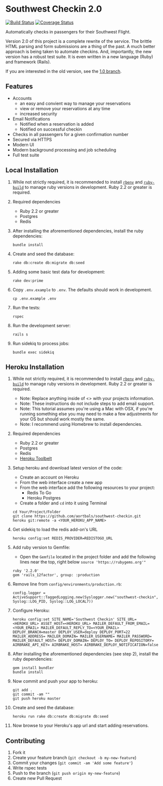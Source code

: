 # Southwest Checkin 2.0

[![Build Status](https://travis-ci.org/aortbals/southwest-checkin.svg?branch=master)](https://travis-ci.org/aortbals/southwest-checkin) [![Coverage Status](https://coveralls.io/repos/aortbals/southwest-checkin/badge.svg?branch=master&service=github)](https://coveralls.io/github/aortbals/southwest-checkin?branch=master)

Automatically checks in passengers for their Southwest Flight.

Version 2.0 of this project is a complete rewrite of the service. The brittle HTML parsing and form submissions are a thing of the past. A much better approach is being taken to automate checkins. And, importantly, the new version has a robust test suite. It is even written in a new language (Ruby) and framework (Rails).

If you are interested in the old version, see the [1.0 branch](https://github.com/aortbals/southwest-checkin/tree/1.0).

## Features

- Accounts
    - an easy and convient way to manage your reservations
    - view or remove your reservations at any time
    - increased security
- Email Notifications
    - Notified when a reservation is added
    - Notified on successful checkin
- Checks in all passengers for a given confirmation number
- Secured via HTTPS
- Modern UI
- Modern background processing and job scheduling
- Full test suite


## Local Installation

1. While not strictly required, it is recommended to install [`rbenv`](https://github.com/sstephenson/rbenv) and [`ruby-build`](https://github.com/sstephenson/ruby-build) to manage ruby versions in development. Ruby 2.2 or greater is required.

2. Required dependencies

    - Ruby 2.2 or greater
    - Postgres
    - Redis

3. After installing the aforementioned dependencies, install the ruby dependencies:

    ```shell
    bundle install
    ```

4. Create and seed the database:

    ```shell
    rake db:create db:migrate db:seed
    ```

5. Adding some basic test data for development:

    ```shell
    rake dev:prime
    ```

6. Copy `.env.example` to `.env`. The defaults should work in development.

    ```shell
    cp .env.example .env
    ```
7. Run the tests:

    ```shell
    rspec
    ```

8. Run the development server:

    ```
    rails s
    ```

9. Run sidekiq to process jobs:

    ```
    bundle exec sidekiq
    ```


## Heroku Installation

1. While not strictly required, it is recommended to install [`rbenv`](https://github.com/sstephenson/rbenv) and [`ruby-build`](https://github.com/sstephenson/ruby-build) to manage ruby versions in development. Ruby 2.2 or greater is required.

    - Note: Replace anything inside of <> with your projects information.
    - Note: These instructions do not include steps to add email support.
    - Note: This tutorial assumes you're using a Mac with OSX, if you're running something else you may need to make a few adjustments for your OS but should work mostly the same.
    - Note: I recommend using Homebrew to install dependencies.

2. Required dependencies

    - Ruby 2.2 or greater
    - Postgres
    - Redis
    - [Heroku Toolbelt](https://toolbelt.heroku.com/)

3. Setup heroku and download latest version of the code:

    - Create an account on Heroku
    - From the web interface create a new app
    - From the web interface add the following resources to your project:
        - Redis To Go
        - Heroku Postgres
    - Create a folder and `cd` into it using Terminal

    ```shell
    cd Your/Project/Folder
    git clone https://github.com/aortbals/southwest-checkin.git
    heroku git:remote -a <YOUR_HEROKU_APP_NAME>
    ```

4. Get sidekiq to load the redis add-on's URL

    ```shell
    heroku config:set REDIS_PROVIDER=REDISTOGO_URL
    ```


5. Add ruby version to Gemfile:
    
    - Open the `Gemfile` located in the project folder and add the following lines near the top, right below `source 'https://rubygems.org'"`
    
    ```
    ruby '2.2.0'
    gem 'rails_12factor', group: :production
    ```

6. Remove line from `config/environments/production.rb`:

    ```
    config.logger = ActiveSupport::TaggedLogging.new(Syslogger.new("southwest-checkin", Syslog::LOG_PID, Syslog::LOG_LOCAL7))
    ```

7. Configure Heroku:

    ```shell
    heroku config:set SITE_NAME='Southwest Checkin' SITE_URL=<HEROKU_URL> ASSET_HOST=<HEROKU_URL> MAILER_DEFAULT_FROM_EMAIL=<YOUR_EMAIL> MAILER_DEFAULT_REPLY_TO=<YOUR_EMAIL> DEPLOY_BRANCH=master DEPLOY_USER=deploy DEPLOY_PORT=22 MAILER_ADDRESS= MAILER_DOMAIN= MAILER_USERNAME= MAILER_PASSWORD= MAILER_DEFAULT_HOST= DEPLOY_DOMAIN= DEPLOY_TO= DEPLOY_REPOSITORY= AIRBRAKE_API_KEY= AIRBRAKE_HOST= AIRBRAKE_DEPLOY_NOTIFICATION=false
    ```

8. After installing the aforementioned dependencies (see step 2), install the ruby dependencies:

    ```shell
    gem install bundler
    bundle install
    ```

9. Now commit and push your app to heroku:
    
    ```shell
    git add .
    git commit -am ""
    git push heroku master
    ```

10. Create and seed the database:

    ```shell
    heroku run rake db:create db:migrate db:seed
    ```

11. Now browse to your Heroku's app url and start adding reservations.


## Contributing

1. Fork it
2. Create your feature branch (`git checkout -b my-new-feature`)
3. Commit your changes (`git commit -am 'Add some feature'`)
4. Write rspec tests
5. Push to the branch (`git push origin my-new-feature`)
6. Create new Pull Request
